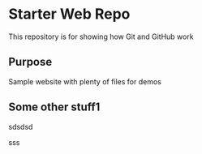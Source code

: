 # Starter Web Repo

This repository is for showing how Git and GitHub work

## Purpose

Sample website with plenty of files for demos

## Some other stuff1




sdsdsd



sss